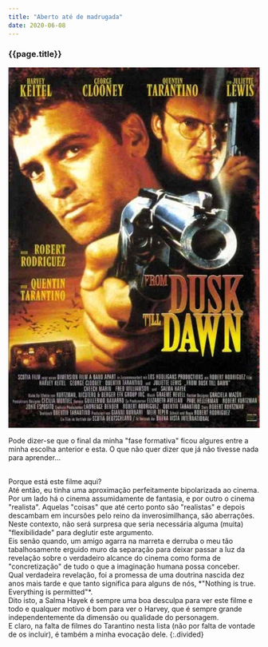 ```yaml
---
title: "Aberto até de madrugada"
date: 2020-06-08
---
```


### {{page.title}} ###
![dusk](assets/images/film-list/flm_11.jpg)

Pode dizer-se que o final da minha "fase formativa" ficou algures entre a minha escolha anterior e esta. O que não quer dizer que já não tivesse nada para aprender...

<br/>
Porque está este filme aqui?

<br/>
Até então, eu tinha uma aproximação perfeitamente bipolarizada ao cinema. Por um lado há o cinema assumidamente de fantasia, e por outro o cinema "realista". Aquelas "coisas" que até certo ponto são "realistas" e depois descambam em incursões pelo reino da inverosimilhança, são aberrações.

<br/>
Neste contexto, não será surpresa que seria necessária alguma (muita) "flexibilidade" para deglutir este argumento.

<br/>
Eis senão quando, um amigo agarra na marreta e derruba o meu tão tabalhosamente erguido muro da separação para deixar passar a luz da revelação sobre o verdadeiro alcance do cinema como forma de "concretização" de tudo o que a imaginação humana possa conceber.

<br/>
Qual verdadeira revelação, foi a promessa de uma doutrina nascida dez anos mais tarde e que tanto significa para alguns de nós, *"Nothing is true. Everything is permitted"*.

<br/>
Dito isto, a Salma Hayek é sempre uma boa desculpa para ver este filme e todo e qualquer motivo é bom para ver o Harvey, que é sempre grande independentemente da dimensão ou qualidade do personagem.

<br/>
E claro, na falta de filmes do Tarantino nesta lista (não por falta de vontade de os incluir), é também a minha evocação dele.
{:.divided}